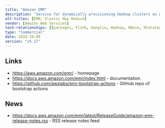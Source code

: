 ```yaml
---
title: "Amazon EMR"
description: "Service for dynamically provisioning Hadoop clusters on Amazon EC2 infrastructure, with one of more Hadoop based services pre-installed and configured. Supports selection of EC2 instance types, EC2 spot and reserved instances, programmatic execution of service jobs (steps), persistent or transient (terminate after pre-defined steps have been executed) clusters, automatic or manual scaling of live clusters, cloning of clusters, HDFS on local (EBS) node storage, an HDFS compatible filesystem (EMR File System - EMRFS) for accessing Amazon S3 storage (that supports consistency using DynamoDB for metadata), automatic configuration of Hadoop clusters and firewalls, integration with AWS CloudWatch and AWS Identity and Access Management, Hadoop encryption and Kerberos authentication, persistent storage of Hive metadata in AWS Glue Data Catalog, and bootstrap actions for custom configuration or installation of other services (with a GitHub repo of open source bootstrap action extensions).  Manageable via the AWS Management Console, the AWS CLI, a REST API and a range of SDKs.  Priced at an hourly rate (charged per second) based on the EC2 instance types being used, which is in addition to any EC2 or EBS charges."
alt-titles: [EMR; Elastic Map Reduce]
vendor: [Amazon Web Services]
tech-relationships: [[packages, Flink, Ganglia, Hadoop, HBase, HCatalog, Hive, Hue, JupyterHub, Livy, Mahout, MXNet, Oozie, Phoenix, Pig, Presto, Spark, Sqoop, TensorFlow, Tez, Zeppelin, ZooKeeper]]
type: "Commercial"
date: 2018-10-09
version: "v5.17"
---
```

## Links

* <https://aws.amazon.com/emr/> - homepage
* <https://docs.aws.amazon.com/emr/index.html> - documentation
* <https://github.com/awslabs/emr-bootstrap-actions> - GitHub repo of bootstrap actions

## News

* <https://docs.aws.amazon.com/emr/latest/ReleaseGuide/amazon-emr-release-notes.rss> - RSS release notes feed